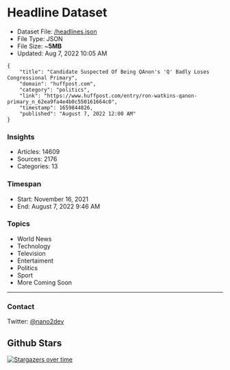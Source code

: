 # Headline Dataset

- Dataset File: [/headlines.json](https://raw.githubusercontent.com/fwd/news/master/headlines.json) 
- File Type: JSON
- File Size: ~**5MB**
- Updated: Aug 7, 2022 10:05 AM

```
{
    "title": "Candidate Suspected Of Being QAnon's 'Q' Badly Loses Congressional Primary",
    "domain": "huffpost.com",
    "category": "politics",
    "link": "https://www.huffpost.com/entry/ron-watkins-qanon-primary_n_62ea9fa4e4b0c550161664c0",
    "timestamp": 1659844826,
    "published": "August 7, 2022 12:00 AM"
}
```

### Insights

- Articles: 14609
- Sources: 2176
- Categories: 13

### Timespan

- Start: November 16, 2021
- End: August 7, 2022 9:46 AM

### Topics

- World News
- Technology
- Television
- Entertaiment
- Politics
- Sport
- More Coming Soon

---

### Contact 

Twitter: [@nano2dev](https://twitter.com/nano2dev)

## Github Stars

[![Stargazers over time](https://starchart.cc/fwd/news.svg)](https://starchart.cc/fwd/news)
	